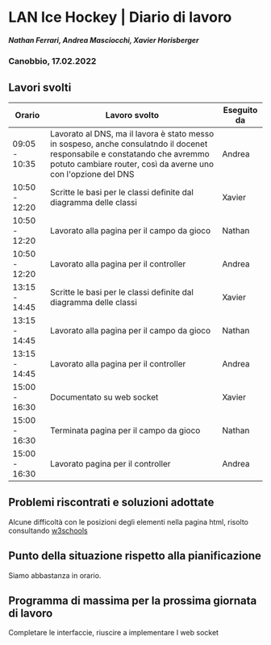 # LAN Ice Hockey | Diario di lavoro
##### Nathan Ferrari, Andrea Masciocchi, Xavier Horisberger
### Canobbio, 17.02.2022

## Lavori svolti
| Orario | Lavoro svolto | Eseguito da |
|-|-|-|
| 09:05 - 10:35 | Lavorato al DNS, ma il lavora è stato messo in sospeso, anche consulatndo il docenet responsabile e constatando che avremmo potuto cambiare router, così da averne uno con l'opzione del DNS | Andrea |
| 10:50 - 12:20 | Scritte le basi per le classi definite dal diagramma delle classi | Xavier |
| 10:50 - 12:20 | Lavorato alla pagina per il campo da gioco | Nathan |
| 10:50 - 12:20 | Lavorato alla pagina per il controller | Andrea |
| 13:15 - 14:45 | Scritte le basi per le classi definite dal diagramma delle classi | Xavier |
| 13:15 - 14:45 | Lavorato alla pagina per il campo da gioco | Nathan |
| 13:15 - 14:45 | Lavorato alla pagina per il controller | Andrea |
| 15:00 - 16:30 | Documentato su web socket | Xavier |
| 15:00 - 16:30 | Terminata pagina per il campo da gioco | Nathan |
| 15:00 - 16:30 | Lavorato pagina per il controller | Andrea |

##  Problemi riscontrati e soluzioni adottate
Alcune difficoltà con le posizioni degli elementi nella pagina html, risolto consultando [w3schools](www.w3schools.com/css/css_positioning.asp)

##  Punto della situazione rispetto alla pianificazione
Siamo abbastanza in orario.

## Programma di massima per la prossima giornata di lavoro
Completare le interfaccie, riuscire a implementare I web socket